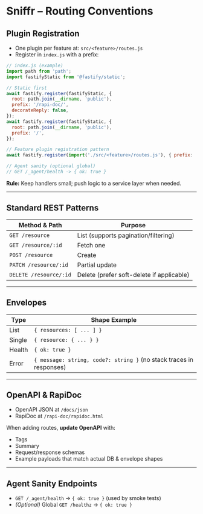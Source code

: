 # Sniffr – Routing Conventions

## Plugin Registration

- One plugin per feature at: `src/<feature>/routes.js`
- Register in `index.js` with a prefix:

```js
// index.js (example)
import path from 'path';
import fastifyStatic from '@fastify/static';

// Static first
await fastify.register(fastifyStatic, {
  root: path.join(__dirname, 'public'),
  prefix: '/rapi-doc/',
  decorateReply: false,
});
await fastify.register(fastifyStatic, {
  root: path.join(__dirname, 'public'),
  prefix: '/',
});

// Feature plugin registration pattern
await fastify.register(import('./src/<feature>/routes.js'), { prefix: '/<feature>' });

// Agent sanity (optional global)
// GET /_agent/health -> { ok: true }
```

**Rule:** Keep handlers small; push logic to a service layer when needed.

---

## Standard REST Patterns

| Method & Path       | Purpose                                        |
|---------------------|------------------------------------------------|
| `GET /resource`     | List (supports pagination/filtering)           |
| `GET /resource/:id` | Fetch one                                      |
| `POST /resource`    | Create                                         |
| `PATCH /resource/:id` | Partial update                               |
| `DELETE /resource/:id` | Delete (prefer soft-delete if applicable)  |

---

## Envelopes

| Type   | Shape Example |
|--------|---------------|
| List   | `{ resources: [ ... ] }` |
| Single | `{ resource: { ... } }`  |
| Health | `{ ok: true }`           |
| Error  | `{ message: string, code?: string }` (no stack traces in responses) |

---

## OpenAPI & RapiDoc

- OpenAPI JSON at `/docs/json`
- RapiDoc at `/rapi-doc/rapidoc.html`

When adding routes, **update OpenAPI** with:
- Tags
- Summary
- Request/response schemas
- Example payloads that match actual DB & envelope shapes

---

## Agent Sanity Endpoints

- `GET /_agent/health` → `{ ok: true }` (used by smoke tests)
- *(Optional)* Global `GET /healthz` → `{ ok: true }`
